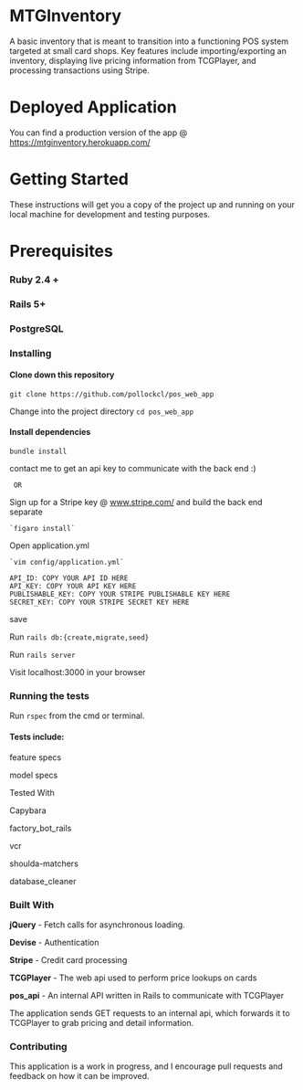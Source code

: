 # MTGInventory

A basic inventory that is meant to transition into a functioning POS system targeted at small card shops. Key features include importing/exporting an inventory, displaying live pricing information from TCGPlayer, and processing transactions using Stripe.

# Deployed Application

You can find a production version of the app @ https://mtginventory.herokuapp.com/

# Getting Started


These instructions will get you a copy of the project up and running on your local machine for development and testing purposes. 

# Prerequisites
### Ruby 2.4 + 
### Rails 5+
### PostgreSQL
### Installing

#### Clone down this repository

`git clone https://github.com/pollockcl/pos_web_app`


Change into the project directory
`cd pos_web_app`
#### Install dependencies

`bundle install`


 contact me to get an api key to communicate with the back end :)


     OR


 Sign up for a Stripe key @ www.stripe.com/ and build the back end separate

    `figaro install`


 Open application.yml

    `vim config/application.yml`

```
API_ID: COPY YOUR API ID HERE
API_KEY: COPY YOUR API KEY HERE
PUBLISHABLE_KEY: COPY YOUR STRIPE PUBLISHABLE KEY HERE
SECRET_KEY: COPY YOUR STRIPE SECRET KEY HERE
```

 save


 Run `rails db:{create,migrate,seed}`


 Run `rails server`


 Visit localhost:3000 in your browser

### Running the tests

Run `rspec` from the cmd or terminal.

#### Tests include:


 feature specs


 model specs


 Tested With


 Capybara


 factory_bot_rails


 vcr


 shoulda-matchers


 database_cleaner


### Built With


**jQuery** - Fetch calls for asynchronous loading.


**Devise** - Authentication


**Stripe** - Credit card processing


**TCGPlayer** - The web api used to perform price lookups on cards


**pos_api** - An internal API written in Rails to communicate with TCGPlayer



The application sends GET requests to an internal api, which forwards it to TCGPlayer to grab pricing and detail information.


### Contributing


This application is a work in progress, and I encourage pull requests and feedback on how it can be improved.